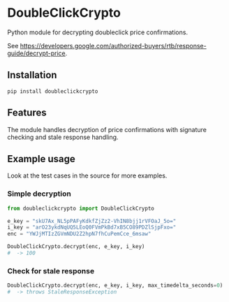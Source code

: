 # DoubleClickCrypto
 Python module for decrypting doubleclick price confirmations.
 
 See https://developers.google.com/authorized-buyers/rtb/response-guide/decrypt-price.

## Installation
```
pip install doubleclickcrypto
```

## Features
The module handles decryption of price confirmations with signature checking and stale response handling.

## Example usage
Look at the test cases in the source for more examples.

### Simple decryption
 ```python
from doubleclickcrypto import DoubleClickCrypto

e_key = "skU7Ax_NL5pPAFyKdkfZjZz2-VhIN8bjj1rVFOaJ_5o="
i_key = "arO23ykdNqUQ5LEoQ0FVmPkBd7xB5CO89PDZlSjpFxo="
enc = "YWJjMTIzZGVmNDU2Z2hpN7fhCuPemCce_6msaw"

DoubleClickCrypto.decrypt(enc, e_key, i_key)
#  -> 100
 ```
### Check for stale response
```python
DoubleClickCrypto.decrypt(enc, e_key, i_key, max_timedelta_seconds=0)
#  -> throws StaleResponseException
```
